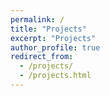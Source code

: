 ```yaml
---
permalink: /
title: "Projects"
excerpt: "Projects"
author_profile: true
redirect_from: 
  - /projects/
  - /projects.html
---
```

